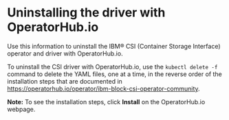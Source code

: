 # Uninstalling the driver with OperatorHub.io

Use this information to uninstall the IBM® CSI (Container Storage Interface) operator and driver with OperatorHub.io.

To uninstall the CSI driver with OperatorHub.io, use the `kubectl delete -f` command to delete the YAML files, one at a time, in the reverse order of the installation steps that are documented in  https://operatorhub.io/operator/ibm-block-csi-operator-community.

**Note:** To see the installation steps, click **Install** on the OperatorHub.io webpage.